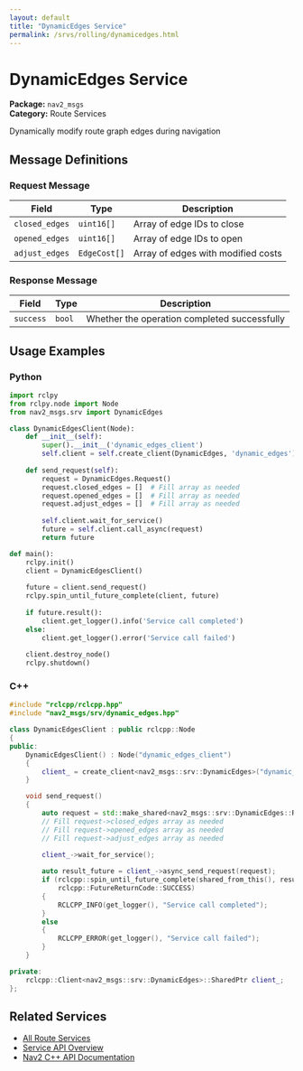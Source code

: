 ```yaml
---
layout: default
title: "DynamicEdges Service"
permalink: /srvs/rolling/dynamicedges.html
---
```


# DynamicEdges Service

**Package:** `nav2_msgs`  
**Category:** Route Services

Dynamically modify route graph edges during navigation

## Message Definitions

### Request Message

| Field | Type | Description |
|-------|------|-------------|
| `closed_edges` | `uint16[]` | Array of edge IDs to close |
| `opened_edges` | `uint16[]` | Array of edge IDs to open |
| `adjust_edges` | `EdgeCost[]` | Array of edges with modified costs |


### Response Message

| Field | Type | Description |
|-------|------|-------------|
| `success` | `bool` | Whether the operation completed successfully |



## Usage Examples

### Python

```python
import rclpy
from rclpy.node import Node
from nav2_msgs.srv import DynamicEdges

class DynamicEdgesClient(Node):
    def __init__(self):
        super().__init__('dynamic_edges_client')
        self.client = self.create_client(DynamicEdges, 'dynamic_edges')
        
    def send_request(self):
        request = DynamicEdges.Request()
        request.closed_edges = []  # Fill array as needed
        request.opened_edges = []  # Fill array as needed
        request.adjust_edges = []  # Fill array as needed
        
        self.client.wait_for_service()
        future = self.client.call_async(request)
        return future

def main():
    rclpy.init()
    client = DynamicEdgesClient()
    
    future = client.send_request()
    rclpy.spin_until_future_complete(client, future)
    
    if future.result():
        client.get_logger().info('Service call completed')
    else:
        client.get_logger().error('Service call failed')
        
    client.destroy_node()
    rclpy.shutdown()
```

### C++

```cpp
#include "rclcpp/rclcpp.hpp"
#include "nav2_msgs/srv/dynamic_edges.hpp"

class DynamicEdgesClient : public rclcpp::Node
{
public:
    DynamicEdgesClient() : Node("dynamic_edges_client")
    {
        client_ = create_client<nav2_msgs::srv::DynamicEdges>("dynamic_edges");
    }

    void send_request()
    {
        auto request = std::make_shared<nav2_msgs::srv::DynamicEdges::Request>();
        // Fill request->closed_edges array as needed
        // Fill request->opened_edges array as needed
        // Fill request->adjust_edges array as needed

        client_->wait_for_service();
        
        auto result_future = client_->async_send_request(request);
        if (rclcpp::spin_until_future_complete(shared_from_this(), result_future) ==
            rclcpp::FutureReturnCode::SUCCESS)
        {
            RCLCPP_INFO(get_logger(), "Service call completed");
        }
        else
        {
            RCLCPP_ERROR(get_logger(), "Service call failed");
        }
    }

private:
    rclcpp::Client<nav2_msgs::srv::DynamicEdges>::SharedPtr client_;
};
```

## Related Services

- [All Route Services](/rolling/srvs/index.html#route-services)
- [Service API Overview](/rolling/srvs/index.html)
- [Nav2 C++ API Documentation](/rolling/html/index.html)
